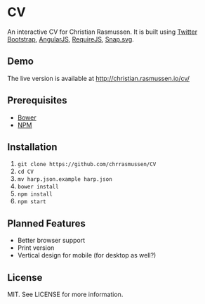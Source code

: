 # CV

An interactive CV for Christian Rasmussen. It is built using [Twitter Bootstrap](http://getbootstrap.com/), [AngularJS](http://angularjs.org/), [RequireJS](http://requirejs.org/), [Snap.svg](http://snapsvg.io/).


## Demo

The live version is available at http://christian.rasmussen.io/cv/


## Prerequisites

- [Bower](http://bower.io)
- [NPM](https://www.npmjs.com)


## Installation

1. `git clone https://github.com/chrrasmussen/CV`
2. `cd CV`
3. `mv harp.json.example harp.json`
4. `bower install`
5. `npm install`
5. `npm start`


## Planned Features

- Better browser support
- Print version
- Vertical design for mobile (for desktop as well?)


## License

MIT. See LICENSE for more information.
